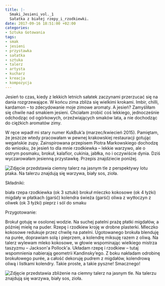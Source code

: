 ```yaml
---
title: |-
  Smaki_Jesieni_vol._1
  Sałatka z białej rzepy_i_rzodkiewki.
date: 2017-09-16 18:51:00 +02:00
categories:
- Sztuka Gotowania
tags:
- smak
- jesieni
- przystawka
- sałatka
- sztuka
- talerz
- artysta
- kucharz
- kreacja
- kompozycja
---
```


Jesień to czas, kiedy z lekkich letnich sałatek zaczynami przerzucać się na dania rozgrzewające. W końcu zima zbliża się wielkimi krokami. Imbir, chilli, kardamon – to zdecydowanie moje zimowe aromaty. A jesień? Zamyśliłam się chwile nad smakiem jesieni. Chciałam zrobić coś lekkiego, jednocześnie odchodząc od ogórkowych, orzeźwiających smaków lata, a nie dochodząc do ciężkich aromatów zimy.

W ręce wpadł mi stary numer KukBuk’a (marzec/kwiecień 2015). Pamiętam, że jeszcze wtedy pracowałam w pewnej krakowskiej restauracji gotując wegańskie zupy. Zainspirowana przepisem Piotra Markowskiego dochodzę do wniosku, że jesień to dla mnie rzodkiewka – lekkie warzywo, ale o ostrym posmaku, brokuł, kalafior, cukinia, jabłka, no i oczywiście dynia. Dziś wyczarowałam jesienną przystawkę. Przepis znajdziecie poniżej.

![Zdjęcie przedstawia ciemny talerz na jasnym tle z perspektywy lotu ptaka. Na talerzu znajdują się warzywa, biały sos, zioła.](https://assets2.ello.co/uploads/asset/attachment/6234887/ello-optimized-033c3643.jpg)

<olela-narrative>
Składniki:

biała rzepa
rzodkiewka (ok 3 sztuki)
brokuł
mleczko kokosowe (ok 4 łyżki)
migdały w płatkach (garść)
kolendra świeża (garść)
oliwa z wytłoczyn z oliwek (ok 3 łyżki)
pieprz i sól do smaku
</olela-narrative>

Przygotowanie:

Brokuł gotuję w osolonej wodzie. Na suchej patelni prażę płatki migdałów, a później mielę na puder. Rzepę i rzodkiew kroję w drobne plasterki. Mleczko kokosowe redukuje przez chwilę na patelni. Ugotowanego brokuła blenduję na purée, doprawiam solą i pieprzem, a kolendrę miksuję razem z oliwą. Na talerz wylewam mleko kokosowe, w głowie wspominając wielkiego mistrza taszyzmu – Jackson'a Pollock'a. Układam rzepę i rzodkiew – tutaj wspomnienia nabierają geometrii Kandinsky’ego. Z boku nakładam odrobinę brokułowego purée, a całość dekoruję pudrem z migdałów, kolendrową oliwą i listkami kolendry. Takie proste, a takie pyszne! Smacznego!

![Zdjęcie przedstawia zbliżenie na ciemny talerz na jasnym tle. Na talerzu znajdują się warzywa, biały sos, zioła.](https://assets1.ello.co/uploads/asset/attachment/6234895/ello-optimized-24cdaed7.jpg)
